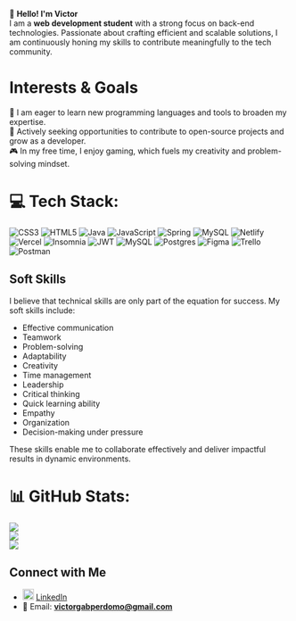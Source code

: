 👋 **Hello! I'm Victor**  
I am a **web development student** with a strong focus on back-end technologies. Passionate about crafting efficient and scalable solutions, I am continuously honing my skills to contribute meaningfully to the tech community.

# Interests & Goals

🎯 I am eager to learn new programming languages and tools to broaden my expertise.  
🌱 Actively seeking opportunities to contribute to open-source projects and grow as a developer.  
🎮 In my free time, I enjoy gaming, which fuels my creativity and problem-solving mindset.

# 💻 Tech Stack:
![CSS3](https://img.shields.io/badge/css3-%231572B6.svg?style=for-the-badge&logo=css3&logoColor=white) ![HTML5](https://img.shields.io/badge/html5-%23E34F26.svg?style=for-the-badge&logo=html5&logoColor=white) ![Java](https://img.shields.io/badge/java-%23ED8B00.svg?style=for-the-badge&logo=openjdk&logoColor=white) ![JavaScript](https://img.shields.io/badge/javascript-%23323330.svg?style=for-the-badge&logo=javascript&logoColor=%23F7DF1E) ![Spring](https://img.shields.io/badge/spring-%236DB33F.svg?style=for-the-badge&logo=spring&logoColor=white) ![MySQL](https://img.shields.io/badge/mysql-4479A1.svg?style=for-the-badge&logo=mysql&logoColor=white) ![Netlify](https://img.shields.io/badge/netlify-%23000000.svg?style=for-the-badge&logo=netlify&logoColor=#00C7B7) ![Vercel](https://img.shields.io/badge/vercel-%23000000.svg?style=for-the-badge&logo=vercel&logoColor=white) ![Insomnia](https://img.shields.io/badge/Insomnia-black?style=for-the-badge&logo=insomnia&logoColor=5849BE) ![JWT](https://img.shields.io/badge/JWT-black?style=for-the-badge&logo=JSON%20web%20tokens) ![MySQL](https://img.shields.io/badge/mysql-4479A1.svg?style=for-the-badge&logo=mysql&logoColor=white) ![Postgres](https://img.shields.io/badge/postgres-%23316192.svg?style=for-the-badge&logo=postgresql&logoColor=white) ![Figma](https://img.shields.io/badge/figma-%23F24E1E.svg?style=for-the-badge&logo=figma&logoColor=white) ![Trello](https://img.shields.io/badge/Trello-%23026AA7.svg?style=for-the-badge&logo=Trello&logoColor=white) ![Postman](https://img.shields.io/badge/Postman-FF6C37?style=for-the-badge&logo=postman&logoColor=white)


## Soft Skills

I believe that technical skills are only part of the equation for success. My soft skills include:  
- Effective communication  
- Teamwork  
- Problem-solving  
- Adaptability  
- Creativity  
- Time management  
- Leadership  
- Critical thinking  
- Quick learning ability  
- Empathy  
- Organization  
- Decision-making under pressure

These skills enable me to collaborate effectively and deliver impactful results in dynamic environments.
  

# 📊 GitHub Stats:
![](https://github-readme-stats.vercel.app/api?username=Realgabito&theme=dark&hide_border=false&include_all_commits=false&count_private=false)<br/>
![](https://github-readme-streak-stats.herokuapp.com/?user=Realgabito&theme=dark&hide_border=false)<br/>
![](https://github-readme-stats.vercel.app/api/top-langs/?username=Realgabito&theme=dark&hide_border=false&include_all_commits=false&count_private=false&layout=compact)

## Connect with Me

- <img src="https://upload.wikimedia.org/wikipedia/commons/c/ca/LinkedIn_logo_initials.png" alt="LinkedIn" width="20"/> [LinkedIn](https://www.linkedin.com/in/victor-perdomo-4630b5249)  
- 📧 Email: **victorgabperdomo@gmail.com** 

